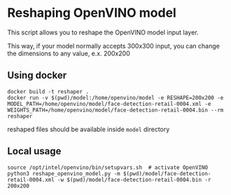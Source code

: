 # Reshaping OpenVINO model

This script allows you to reshape the OpenVINO model input layer.

This way, if your model normally accepts 300x300 input, you can change the dimensions to any value, e.x. 200x200

## Using docker

```
docker build -t reshaper .
docker run -v $(pwd)/model:/home/openvino/model -e RESHAPE=200x200 -e MODEL_PATH=/home/openvino/model/face-detection-retail-0004.xml -e WEIGHTS_PATH=/home/openvino/model/face-detection-retail-0004.bin --rm reshaper
```

reshaped files should be available inside `model` directory


## Local usage

```
source /opt/intel/openvino/bin/setupvars.sh  # activate OpenVINO
python3 reshape_openvino_model.py -m $(pwd)/model/face-detection-retail-0004.xml -w $(pwd)/model/face-detection-retail-0004.bin -r 200x200
```
